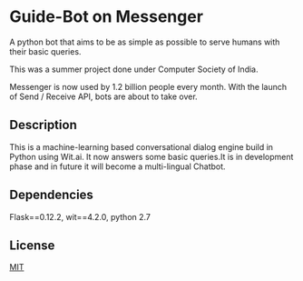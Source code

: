 # Guide-Bot on Messenger
  A python bot that aims to be as simple as possible to serve humans with their basic queries.
  
  This was a summer project done under Computer Society of India.
  
  Messenger is now used by 1.2 billion people every month. With the launch of Send / Receive API, bots are about to take over.
## Description
This is a machine-learning based conversational dialog engine build in Python using Wit.ai. It now answers some basic queries.It is in development phase and in future it will become a multi-lingual Chatbot.
##  Dependencies
Flask==0.12.2, wit==4.2.0, python 2.7
## License
   [MIT](https://prashant0598.mit-license.org)

